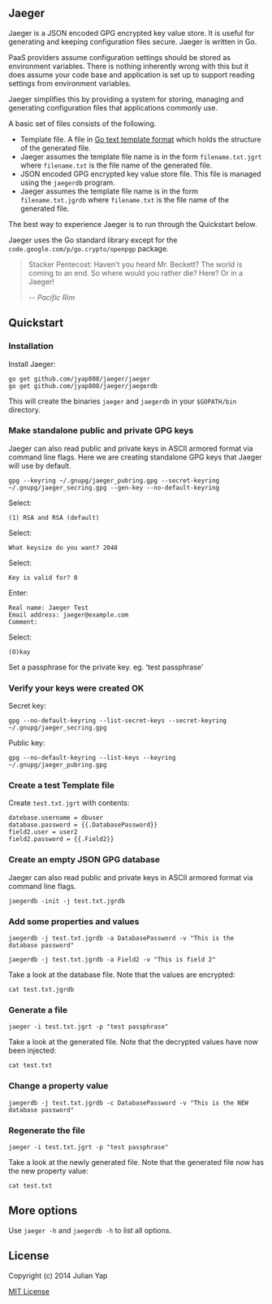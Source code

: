 ## Jaeger

Jaeger is a JSON encoded GPG encrypted key value store. It is useful for generating and keeping configuration files secure. Jaeger is written in Go.

PaaS providers assume configuration settings should be stored as environment variables.  There is nothing inherently wrong with this but it does assume your code base and application is set up to support reading settings from environment variables.

Jaeger simplifies this by providing a system for storing, managing and generating configuration files that applications commonly use.

A basic set of files consists of the following.

* Template file.  A file in [Go text template format](http://golang.org/pkg/text/template/) which holds the structure of the generated file.
 * Jaeger assumes the template file name is in the form `filename.txt.jgrt` where `filename.txt` is the file name of the generated file.
* JSON encoded GPG encrypted key value store file.  This file is managed using the `jaegerdb` program.
 * Jaeger assumes the template file name is in the form `filename.txt.jgrdb` where `filename.txt` is the file name of the generated file.

The best way to experience Jaeger is to run through the Quickstart below.

Jaeger uses the Go standard library except for the `code.google.com/p/go.crypto/openpgp` package.

> Stacker Pentecost: Haven't you heard Mr. Beckett? The world is coming to an end. So where would you rather die? Here? Or in a Jaeger!
>
> -- <cite>Pacific Rim</cite>


## Quickstart

### Installation

Install Jaeger:

    go get github.com/jyap808/jaeger/jaeger
    go get github.com/jyap808/jaeger/jaegerdb

This will create the binaries `jaeger` and `jaegerdb` in your `$GOPATH/bin` directory.

### Make standalone public and private GPG keys

Jaeger can also read public and private keys in ASCII armored format via command line flags.  Here we are creating standalone GPG keys that Jaeger will use by default.

    gpg --keyring ~/.gnupg/jaeger_pubring.gpg --secret-keyring ~/.gnupg/jaeger_secring.gpg --gen-key --no-default-keyring

Select:

    (1) RSA and RSA (default)

Select:

    What keysize do you want? 2048

Select: 

    Key is valid for? 0 

Enter:

    Real name: Jaeger Test
    Email address: jaeger@example.com
    Comment:                         

Select:

    (O)kay

Set a passphrase for the private key. eg. 'test passphrase'


### Verify your keys were created OK

Secret key:

    gpg --no-default-keyring --list-secret-keys --secret-keyring ~/.gnupg/jaeger_secring.gpg 

Public key:

    gpg --no-default-keyring --list-keys --keyring ~/.gnupg/jaeger_pubring.gpg

### Create a test Template file

Create `test.txt.jgrt` with contents:

    datebase.username = dbuser
    database.password = {{.DatabasePassword}}
    field2.user = user2
    field2.password = {{.Field2}}

### Create an empty JSON GPG database

Jaeger can also read public and private keys in ASCII armored format via command line flags.

    jaegerdb -init -j test.txt.jgrdb

### Add some properties and values

    jaegerdb -j test.txt.jgrdb -a DatabasePassword -v "This is the database password"

    jaegerdb -j test.txt.jgrdb -a Field2 -v "This is field 2"

Take a look at the database file.  Note that the values are encrypted:

    cat test.txt.jgrdb

### Generate a file

    jaeger -i test.txt.jgrt -p "test passphrase"

Take a look at the generated file.  Note that the decrypted values have now been injected:

    cat test.txt

### Change a property value

    jaegerdb -j test.txt.jgrdb -c DatabasePassword -v "This is the NEW database password"

### Regenerate the file

    jaeger -i test.txt.jgrt -p "test passphrase"

Take a look at the newly generated file.  Note that the generated file now has the new property value:

    cat test.txt

## More options

Use `jaeger -h` and `jaegerdb -h` to list all options.


## License

Copyright (c) 2014 Julian Yap

[MIT License](https://github.com/jyap808/jaeger/blob/master/LICENSE)
